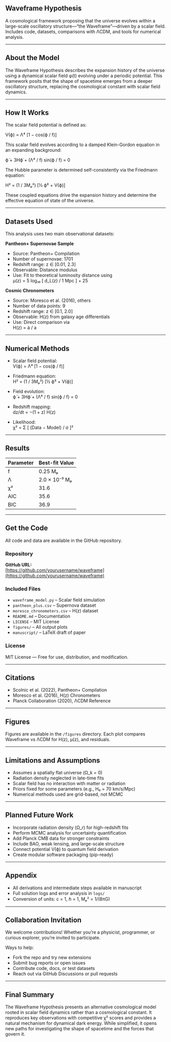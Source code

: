 ## Waveframe Hypothesis

A cosmological framework proposing that the universe evolves within a large-scale oscillatory structure—“the Waveframe”—driven by a scalar field. Includes code, datasets, comparisons with ΛCDM, and tools for numerical analysis.

---

## About the Model

The Waveframe Hypothesis describes the expansion history of the universe using a dynamical scalar field φ(t) evolving under a periodic potential. This framework posits that the shape of spacetime emerges from a deeper oscillatory structure, replacing the cosmological constant with scalar field dynamics. 

---

## How It Works

The scalar field potential is defined as:

V(ϕ) = Λ⁴ [1 − cos(ϕ / f)]

This scalar field evolves according to a damped Klein-Gordon equation in an expanding background:

ϕ̈ + 3Hϕ̇ + (Λ⁴ / f) sin(ϕ / f) = 0

The Hubble parameter is determined self-consistently via the Friedmann equation:

H² = (1 / 3Mₚ²) [½ ϕ̇² + V(ϕ)]

These coupled equations drive the expansion history and determine the effective equation of state of the universe.

---

## Datasets Used

This analysis uses two main observational datasets:

**Pantheon+ Supernovae Sample**

- Source: Pantheon+ Compilation  
- Number of supernovae: 1701  
- Redshift range: z ∈ [0.01, 2.3]  
- Observable: Distance modulus  
- Use: Fit to theoretical luminosity distance using  
  μ(z) = 5 log₁₀ [ d_L(z) / 1 Mpc ] + 25

**Cosmic Chronometers**

- Source: Moresco et al. (2016), others  
- Number of data points: 9  
- Redshift range: z ∈ [0.1, 2.0]  
- Observable: H(z) from galaxy age differentials  
- Use: Direct comparison via  
  H(z) = ȧ / a

---

## Numerical Methods

- Scalar field potential:  
  V(ϕ) = Λ⁴ [1 − cos(ϕ / f)]

- Friedmann equation:  
  H² = (1 / 3Mₚ²) [½ ϕ̇² + V(ϕ)]

- Field evolution:  
  ϕ̈ + 3Hϕ̇ + (Λ⁴ / f) sin(ϕ / f) = 0

- Redshift mapping:  
  dz/dt = −(1 + z) H(z)

- Likelihood:  
  χ² = Σ [ (Data − Model) / σ ]²

---

## Results

| Parameter | Best-fit Value |
|----------|----------------|
| f        | 0.25 Mₚ        |
| Λ        | 2.0 × 10⁻³ Mₚ  |
| χ²       | 31.6           |
| AIC      | 35.6           |
| BIC      | 36.9           |

---

## Get the Code

All code and data are available in the GitHub repository.

### Repository

**GitHub URL:**  
[https://github.com/yourusername/waveframe](https://github.com/yourusername/waveframe)

### Included Files

- `waveframe_model.py` – Scalar field simulation  
- `pantheon_plus.csv` – Supernova dataset  
- `moresco_chronometers.csv` – H(z) dataset  
- `README.md` – Documentation  
- `LICENSE` – MIT License  
- `figures/` – All output plots  
- `manuscript/` – LaTeX draft of paper

### License

MIT License — Free for use, distribution, and modification.

---

## Citations

- Scolnic et al. (2022), Pantheon+ Compilation  
- Moresco et al. (2016), H(z) Chronometers  
- Planck Collaboration (2020), ΛCDM Reference

---

## Figures

Figures are available in the `/figures` directory. Each plot compares Waveframe vs ΛCDM for H(z), μ(z), and residuals.

---

## Limitations and Assumptions

- Assumes a spatially flat universe (Ω_k = 0)  
- Radiation density neglected in late-time fits  
- Scalar field has no interaction with matter or radiation  
- Priors fixed for some parameters (e.g., H₀ = 70 km/s/Mpc)  
- Numerical methods used are grid-based, not MCMC

---

## Planned Future Work

- Incorporate radiation density (Ω_r) for high-redshift fits  
- Perform MCMC analysis for uncertainty quantification  
- Add Planck CMB data for stronger constraints  
- Include BAO, weak lensing, and large-scale structure  
- Connect potential V(ϕ) to quantum field derivation  
- Create modular software packaging (pip-ready)

---

## Appendix

- All derivations and intermediate steps available in manuscript  
- Full solution logs and error analysis in `logs/`  
- Conversion of units: c = 1, ℏ = 1, Mₚ² = 1/(8πG)

---

## Collaboration Invitation

We welcome contributions! Whether you’re a physicist, programmer, or curious explorer, you’re invited to participate.

Ways to help:
- Fork the repo and try new extensions  
- Submit bug reports or open issues  
- Contribute code, docs, or test datasets  
- Reach out via GitHub Discussions or pull requests

---

## Final Summary

The Waveframe Hypothesis presents an alternative cosmological model rooted in scalar field dynamics rather than a cosmological constant. It reproduces key observations with competitive χ² scores and provides a natural mechanism for dynamical dark energy. While simplified, it opens new paths for investigating the shape of spacetime and the forces that govern it.
